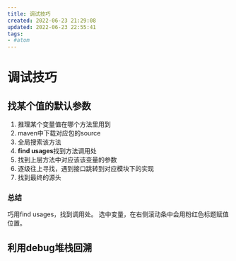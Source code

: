 ```yaml
---
title: 调试技巧
created: 2022-06-23 21:29:08
updated: 2022-06-23 22:55:41
tags: 
- #atom
---
```

# 调试技巧

## 找某个值的默认参数

1. 推理某个变量值在哪个方法里用到
2. maven中下载对应包的source
3. 全局搜索该方法
4. **find usages**找到方法调用处
5. 找到上层方法中对应该该变量的参数
6. 逐级往上寻找，遇到接口跳转到对应模块下的实现
7. 找到最终的源头

### 总结

巧用find usages，找到调用处。
选中变量，在右侧滚动条中会用粉红色标题赋值位置。

## 利用debug堆栈回溯

